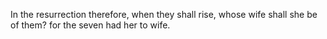 In the resurrection therefore, when they shall rise, whose wife shall she be of them? for the seven had her to wife.
